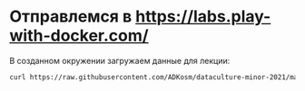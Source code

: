 # Отправлемся в https://labs.play-with-docker.com/

В созданном окружении загружаем данные для лекции:

```bash
curl https://raw.githubusercontent.com/ADKosm/dataculture-minor-2021/master/docker/init-env.sh | bash
```